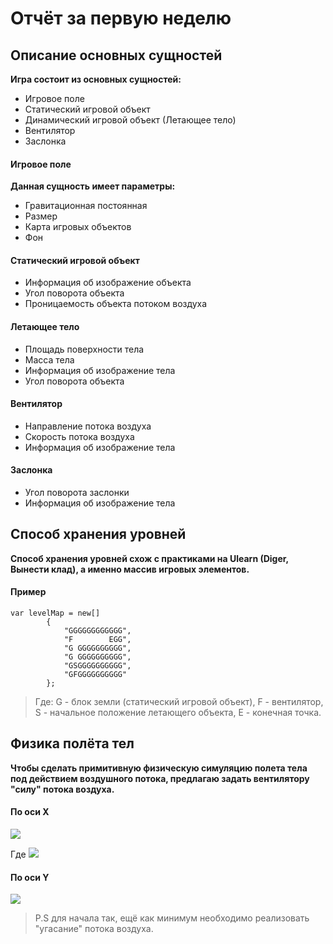 # Отчёт за первую неделю

## Описание основных сущностей

**Игра состоит из основных сущностей:**
- Игровое поле
- Статический игровой объект 
- Динамический игровой объект (Летающее тело)
- Вентилятор
- Заслонка

#### Игровое поле
**Данная сущность имеет параметры:**
- Гравитационная постоянная
- Размер
- Карта игровых объектов
- Фон

#### Статический игровой объект
- Информация об изображение объекта
- Угол поворота объекта
- Проницаемость объекта потоком воздуха
#### Летающее тело
- Площадь поверхности тела
- Масса тела
- Информация об изображение тела
- Угол поворота объекта
#### Вентилятор
- Направление потока воздуха
- Скорость потока воздуха
- Информация об изображение тела
#### Заслонка
- Угол поворота заслонки
- Информация об изображение тела
## Способ хранения уровней
**Способ хранения уровней схож с практиками на Ulearn (Diger, Вынести клад), а именно массив игровых элементов.**
#### Пример
	var levelMap = new[]
			{
				"GGGGGGGGGGGG",
				"F        EGG",
				"G GGGGGGGGGG",
                "G GGGGGGGGGG",
                "GSGGGGGGGGGG",
				"GFGGGGGGGGGG"
			};
>  Где: G - блок земли (статический игровой объект), F - вентилятор, S - начальное положение летающего объекта, E - конечная точка.
  
  ## Физика полёта тел
  **Чтобы сделать примитивную физическую симуляцию полета тела под действием воздушного потока, предлагаю задать вентилятору "силу" потока воздуха.**
  
  #### По оси X
   
<img src="https://render.githubusercontent.com/render/math?math=F = P - mg">

Где <img src="https://render.githubusercontent.com/render/math?math=P = F_{FAN}/S">
#### По оси Y
<img src="https://render.githubusercontent.com/render/math?math=F = F_{FAN}/S">

> P.S для начала так, ещё как минимум необходимо реализовать "угасание" потока воздуха.
